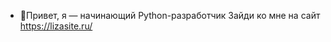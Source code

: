 - 👋Привет, я — начинающий Python-разработчик
 Зайди ко мне на сайт https://lizasite.ru/
<!---
podlizka-2/podlizka-2 is a ✨ special ✨ repository because its `README.md` (this file) appears on your GitHub profile.
You can click the Preview link to take a look at your changes.
--->
